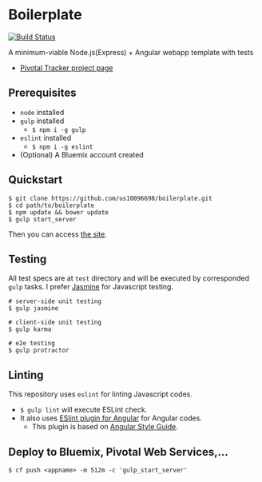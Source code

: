 Boilerplate
===
[![Build Status](https://travis-ci.org/us10096698/boilerplate.svg?branch=master)](https://travis-ci.org/us10096698/boilerplate)

A minimum-viable Node.js(Express) + Angular webapp template with tests
+ [Pivotal Tracker project page](https://www.pivotaltracker.com/n/projects/1461010)

## Prerequisites
+ `node` installed
+ `gulp` installed
  - `$ npm i -g gulp`
+ `eslint` installed
  - `$ npm i -g eslint`
+ (Optional) A Bluemix account created

## Quickstart
```
$ git clone https://github.com/us10096698/boilerplate.git
$ cd path/to/boilerplate
$ npm update && bower update
$ gulp start_server
```

Then you can access [the site](http://localhost:3000).

## Testing
All test specs are at `test` directory and will be executed by corresponded `gulp` tasks.
I prefer [Jasmine](http://jasmine.github.io/2.0/introduction.html) for Javascript testing.

```
# server-side unit testing
$ gulp jasmine

# client-side unit testing
$ gulp karma

# e2e testing
$ gulp protractor
```

## Linting
This repository uses `eslint` for linting Javascript codes.

+ `$ gulp lint` will execute ESLint check.
+ It also uses [ESlint plugin for Angular](https://github.com/Gillespie59/eslint-plugin-angular) for Angular codes.
  - This plugin is based on [Angular Style Guide](https://github.com/johnpapa/angular-styleguide).

## Deploy to Bluemix, Pivotal Web Services,...
`$ cf push <appname> -m 512m -c 'gulp_start_server'`

